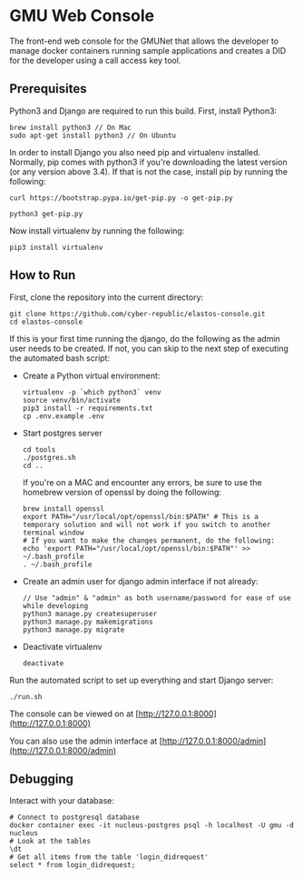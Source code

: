 # GMU Web Console
The front-end web console for the GMUNet that allows the developer to manage docker containers running sample applications and creates a DID for the developer using a call access key tool.

## Prerequisites
Python3 and Django are required to run this build. First, install Python3:
```
brew install python3 // On Mac
sudo apt-get install python3 // On Ubuntu
```
In order to install Django you also need pip and virtualenv installed. Normally, pip comes with python3 if you're downloading the latest version (or any version above 3.4). If that is not the case, install pip by running the following:
```
curl https://bootstrap.pypa.io/get-pip.py -o get-pip.py
```
```
python3 get-pip.py
```
Now install virtualenv by running the following:
```
pip3 install virtualenv
```
## How to Run
First, clone the repository into the current directory:
```
git clone https://github.com/cyber-republic/elastos-console.git
cd elastos-console
```
If this is your first time running the django, do the following as the admin user needs to be created. 
If not, you can skip to the next step of executing the automated bash script:
- Create a Python virtual environment:
    ```
    virtualenv -p `which python3` venv
    source venv/bin/activate
    pip3 install -r requirements.txt
    cp .env.example .env
    ```
- Start postgres server
    ``` 
    cd tools
    ./postgres.sh
    cd ..
    ```
    If you're on a MAC and encounter any errors, be sure to use the homebrew version of openssl by doing the following:
    ```
    brew install openssl
    export PATH="/usr/local/opt/openssl/bin:$PATH" # This is a temporary solution and will not work if you switch to another terminal window
    # If you want to make the changes permanent, do the following:
    echo 'export PATH="/usr/local/opt/openssl/bin:$PATH"' >> ~/.bash_profile
    . ~/.bash_profile
    ```
- Create an admin user for django admin interface if not already:
    ```
    // Use "admin" & "admin" as both username/password for ease of use while developing
    python3 manage.py createsuperuser
    python3 manage.py makemigrations
    python3 manage.py migrate
    ```
- Deactivate virtualenv
    ```
    deactivate
    ```
Run the automated script to set up everything and start Django server:
```
./run.sh
```
The console can be viewed on at [http://127.0.0.1:8000](http://127.0.0.1:8000)

You can also use the admin interface at [http://127.0.0.1:8000/admin](http://127.0.0.1:8000/admin)

## Debugging
Interact with your database:
``` 
# Connect to postgresql database
docker container exec -it nucleus-postgres psql -h localhost -U gmu -d nucleus
# Look at the tables
\dt
# Get all items from the table 'login_didrequest'
select * from login_didrequest;
```